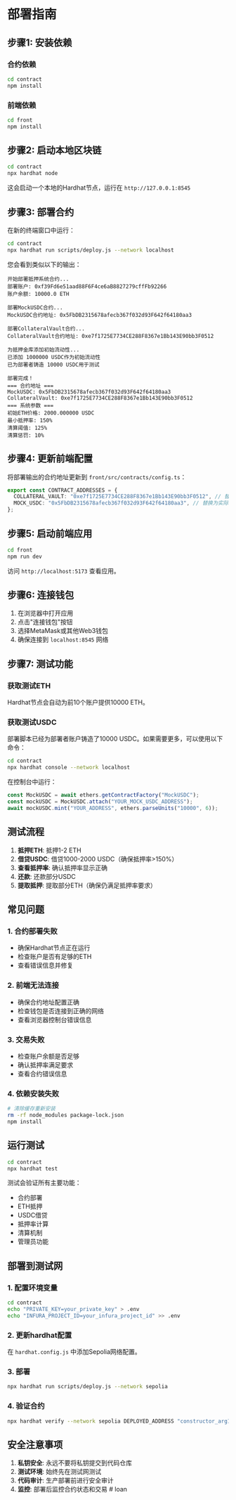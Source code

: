 # 部署指南

## 步骤1: 安装依赖

### 合约依赖
```bash
cd contract
npm install
```

### 前端依赖
```bash
cd front
npm install
```

## 步骤2: 启动本地区块链

```bash
cd contract
npx hardhat node
```

这会启动一个本地的Hardhat节点，运行在 `http://127.0.0.1:8545`

## 步骤3: 部署合约

在新的终端窗口中运行：

```bash
cd contract
npx hardhat run scripts/deploy.js --network localhost
```

您会看到类似以下的输出：

```
开始部署抵押系统合约...
部署账户: 0xf39Fd6e51aad88F6F4ce6aB8827279cffFb92266
账户余额: 10000.0 ETH

部署MockUSDC合约...
MockUSDC合约地址: 0x5FbDB2315678afecb367f032d93F642f64180aa3

部署CollateralVault合约...
CollateralVault合约地址: 0xe7f1725E7734CE288F8367e1Bb143E90bb3F0512

为抵押金库添加初始流动性...
已添加 1000000 USDC作为初始流动性
已为部署者铸造 10000 USDC用于测试

部署完成！
=== 合约地址 ===
MockUSDC: 0x5FbDB2315678afecb367f032d93F642f64180aa3
CollateralVault: 0xe7f1725E7734CE288F8367e1Bb143E90bb3F0512
=== 系统参数 ===
初始ETH价格: 2000.000000 USDC
最小抵押率: 150%
清算阈值: 125%
清算惩罚: 10%
```

## 步骤4: 更新前端配置

将部署输出的合约地址更新到 `front/src/contracts/config.ts`：

```typescript
export const CONTRACT_ADDRESSES = {
  COLLATERAL_VAULT: "0xe7f1725E7734CE288F8367e1Bb143E90bb3F0512", // 替换为实际地址
  MOCK_USDC: "0x5FbDB2315678afecb367f032d93F642f64180aa3", // 替换为实际地址
};
```

## 步骤5: 启动前端应用

```bash
cd front
npm run dev
```

访问 `http://localhost:5173` 查看应用。

## 步骤6: 连接钱包

1. 在浏览器中打开应用
2. 点击"连接钱包"按钮
3. 选择MetaMask或其他Web3钱包
4. 确保连接到 `localhost:8545` 网络

## 步骤7: 测试功能

### 获取测试ETH
Hardhat节点会自动为前10个账户提供10000 ETH。

### 获取测试USDC
部署脚本已经为部署者账户铸造了10000 USDC。如果需要更多，可以使用以下命令：

```bash
cd contract
npx hardhat console --network localhost
```

在控制台中运行：
```javascript
const MockUSDC = await ethers.getContractFactory("MockUSDC");
const mockUSDC = MockUSDC.attach("YOUR_MOCK_USDC_ADDRESS");
await mockUSDC.mint("YOUR_ADDRESS", ethers.parseUnits("10000", 6));
```

## 测试流程

1. **抵押ETH**: 抵押1-2 ETH
2. **借贷USDC**: 借贷1000-2000 USDC（确保抵押率>150%）
3. **查看抵押率**: 确认抵押率显示正确
4. **还款**: 还款部分USDC
5. **提取抵押**: 提取部分ETH（确保仍满足抵押率要求）

## 常见问题

### 1. 合约部署失败
- 确保Hardhat节点正在运行
- 检查账户是否有足够的ETH
- 查看错误信息并修复

### 2. 前端无法连接
- 确保合约地址配置正确
- 检查钱包是否连接到正确的网络
- 查看浏览器控制台错误信息

### 3. 交易失败
- 检查账户余额是否足够
- 确认抵押率满足要求
- 查看合约错误信息

### 4. 依赖安装失败
```bash
# 清除缓存重新安装
rm -rf node_modules package-lock.json
npm install
```

## 运行测试

```bash
cd contract
npx hardhat test
```

测试会验证所有主要功能：
- 合约部署
- ETH抵押
- USDC借贷
- 抵押率计算
- 清算机制
- 管理员功能

## 部署到测试网

### 1. 配置环境变量
```bash
cd contract
echo "PRIVATE_KEY=your_private_key" > .env
echo "INFURA_PROJECT_ID=your_infura_project_id" >> .env
```

### 2. 更新hardhat配置
在 `hardhat.config.js` 中添加Sepolia网络配置。

### 3. 部署
```bash
npx hardhat run scripts/deploy.js --network sepolia
```

### 4. 验证合约
```bash
npx hardhat verify --network sepolia DEPLOYED_ADDRESS "constructor_arg1" "constructor_arg2"
```

## 安全注意事项

1. **私钥安全**: 永远不要将私钥提交到代码仓库
2. **测试环境**: 始终先在测试网测试
3. **代码审计**: 生产部署前进行安全审计
4. **监控**: 部署后监控合约状态和交易 # loan
